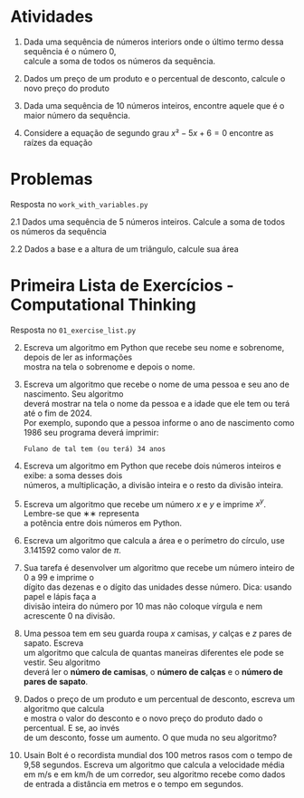 # Atividades

1. Dada uma sequência de números interiors onde o último termo dessa sequência é o número 0, <br>
    calcule a soma de todos os números da sequência.

2. Dados um preço de um produto e o percentual de desconto, calcule o novo preço do produto

3. Dada uma sequência de 10 números inteiros, encontre aquele que é o maior número da sequência.

4. Considere a equação de segundo grau $x²-5x+6=0$ encontre as raízes da equação

# Problemas

Resposta no `work_with_variables.py`

2.1 Dados uma sequência de 5 números inteiros. Calcule a soma de todos os números da sequência

2.2 Dados a base e a altura de um triângulo, calcule sua área

# Primeira Lista de Exercícios - Computational Thinking

Resposta no `01_exercise_list.py`

2. Escreva um algoritmo em Python que recebe seu nome e sobrenome, depois de ler as informações <br>
mostra na tela o sobrenome e depois o nome.

3. Escreva um algoritmo que recebe o nome de uma pessoa e seu ano de nascimento. Seu algoritmo <br>
deverá mostrar na tela o nome da pessoa e a idade que ele tem ou terá até o fim de 2024. <br>
Por exemplo, supondo que a pessoa informe o ano de nascimento como 1986 seu programa deverá imprimir:

    `Fulano de tal tem (ou terá) 34 anos`

4. Escreva um algoritmo em Python que recebe dois números inteiros e exibe: a soma desses dois <br>
números, a multiplicação, a divisão inteira e o resto da divisão inteira.

5. Escreva um algoritmo que recebe um número $x$ e $y$ e imprime $x^y$. Lembre-se que ∗∗ representa <br>
a potência entre dois números em Python.

6. Escreva um algoritmo que calcula a área e o perímetro do círculo, use 3.141592 como valor de $π$.

7. Sua tarefa é desenvolver um algoritmo que recebe um número inteiro de 0 a 99 e imprime o <br>
dígito das dezenas e o dígito das unidades desse número. Dica: usando papel e lápis faça a <br>
divisão inteira do número por 10 mas não coloque vírgula e nem acrescente 0 na divisão.

8. Uma pessoa tem em seu guarda roupa $x$ camisas, $y$ calças e $z$ pares de sapato. Escreva <br>
um algoritmo que calcula de quantas maneiras diferentes ele pode se vestir. Seu algoritmo <br>
deverá ler o **número de camisas**, o **número de calças** e o **número de pares de sapato**.

9. Dados o preço de um produto e um percentual de desconto, escreva um algoritmo que calcula <br>
e mostra o valor do desconto e o novo preço do produto dado o percentual. E se, ao invés <br>
de um desconto, fosse um aumento. O que muda no seu algoritmo?

10. Usain Bolt é o recordista mundial dos 100 metros rasos com o tempo de 9,58 segundos.
Escreva um algoritmo que calcula a velocidade média em m/s e em km/h de um corredor,
seu algoritmo recebe como dados de entrada a distância em metros e o tempo em segundos.


